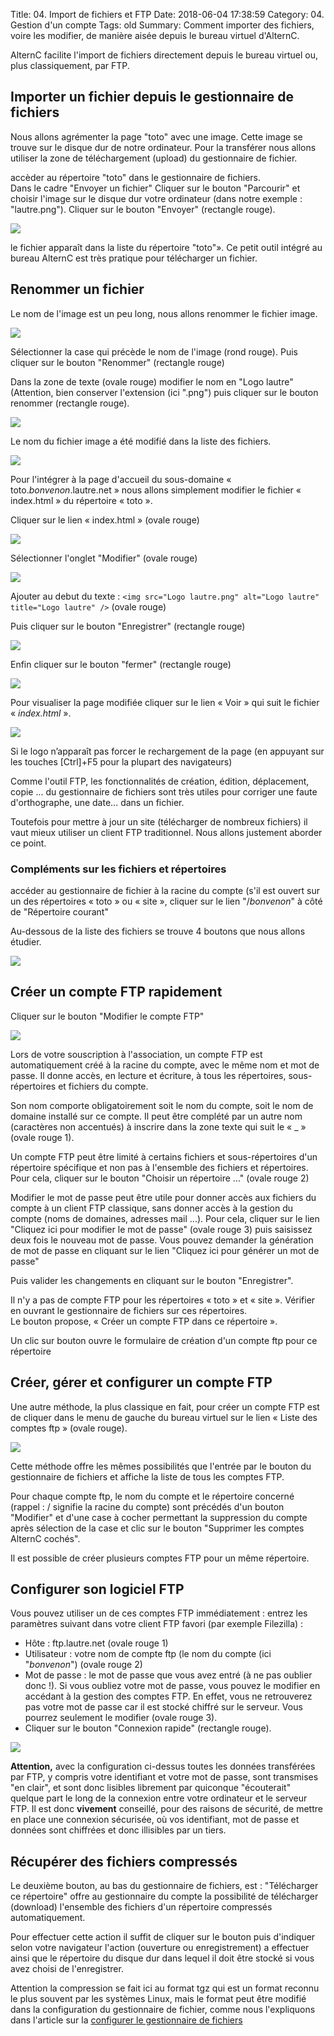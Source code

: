 Title: 04. Import de fichiers et FTP 
Date: 2018-06-04 17:38:59
Category: 04. Gestion d'un compte
Tags: old
Summary: Comment importer des fichiers, voire les modifier, de manière aisée depuis le bureau virtuel d'AlternC. 

AlternC facilite l'import de fichiers directement depuis le bureau virtuel ou, plus classiquement, par FTP.

## Importer un fichier depuis le gestionnaire de fichiers

Nous allons agrémenter la page "toto" avec une image. Cette image se trouve sur le disque dur de notre ordinateur. Pour la transférer nous  allons utiliser la zone de téléchargement (upload) du gestionnaire de fichier.

accèder au répertoire "toto" dans le gestionnaire de fichiers.  
Dans le cadre "Envoyer un fichier" Cliquer sur le bouton "Parcourir" et choisir l'image sur le disque dur votre ordinateur (dans notre exemple : "lautre.png").
Cliquer sur le bouton "Envoyer" (rectangle rouge).

![](../img/ndd_sd_add6.jpg)

le fichier apparaît dans la liste du répertoire "toto"».
Ce petit outil intégré au bureau AlternC est très pratique pour télécharger un fichier.

## Renommer un fichier

Le nom de l'image est un peu long, nous allons renommer le fichier image.  

![](../img/ndd_sd_add7.jpg)  

Sélectionner la case qui précède le nom de l'image (rond rouge).
Puis cliquer sur le bouton "Renommer" (rectangle rouge)

Dans la zone de texte (ovale rouge) modifier le nom en "Logo lautre"(Attention, bien conserver l'extension (ici ".png")
puis cliquer sur le bouton renommer (rectangle rouge).  

![](../img/ndd_sd_add8.jpg)  

Le nom du fichier image a été modifié dans la liste des fichiers.  

![](../img/ndd_sd_add9.jpg)  

Pour l'intégrer à la page d'accueil du sous-domaine « toto.*bonvenon*.lautre.net » nous allons simplement modifier le fichier « index.html » du répertoire « toto ».

Cliquer sur le lien « index.html » (ovale rouge)  

![](../img/ndd_sd_add901.jpg)

Sélectionner l'onglet "Modifier" (ovale rouge) 

![](../img/ndd_sd_add902.jpg)  

Ajouter au debut du texte :
`<img src="Logo lautre.png" alt="Logo lautre" title="Logo lautre" />` (ovale rouge)
 
Puis cliquer sur le bouton "Enregistrer" (rectangle rouge)  

![](../img/ndd_sd_add903.jpg)  

Enfin cliquer sur le bouton "fermer" (rectangle rouge)  

![](../img/ndd_sd_add904.jpg)

Pour visualiser la page modifiée cliquer sur le lien « Voir » qui suit le fichier « *index.html* ».

![](../img/ndd_sd_add91.jpg)  

Si le logo n’apparaît pas forcer le rechargement de la page (en appuyant sur les touches \[Ctrl]+F5 pour la plupart des navigateurs)  

Comme l'outil FTP,  les fonctionnalités de création, édition, déplacement, copie ... du gestionnaire de fichiers sont très utiles pour corriger une faute d'orthographe, une date... dans un fichier.

Toutefois pour mettre à jour un site (télécharger de nombreux fichiers) il vaut mieux utiliser un client FTP traditionnel.
Nous allons justement aborder ce point.

### Compléments sur les fichiers et répertoires

accéder au gestionnaire de fichier à la racine du compte (s'il est ouvert sur un des répertoires « toto » ou « site », cliquer sur le lien "/*bonvenon*" à côté de "Répertoire courant"

Au-dessous de la liste des fichiers se trouve 4 boutons que nous allons étudier.

![](../img/gest-ftp1.jpg)

## Créer un compte FTP rapidement

Cliquer sur le bouton "Modifier le compte FTP"  

![](../img/gest-ftp2.jpg)  

Lors de votre souscription à l'association, un compte FTP est automatiquement créé à la racine du compte, avec le même nom et mot de passe. Il donne accès, en lecture et écriture, à tous les répertoires, sous-répertoires et fichiers du compte.

Son nom comporte obligatoirement soit le nom du compte, soit le nom de domaine installé sur ce compte. Il peut être complété par un autre nom (caractères non accentués) à inscrire dans la zone texte qui suit le « _ » (ovale rouge 1).

Un compte FTP peut être limité à certains fichiers et sous-répertoires d'un répertoire spécifique et non pas à l'ensemble des fichiers et répertoires.
Pour cela, cliquer sur le bouton "Choisir un répertoire ..." (ovale rouge 2)   

Modifier le mot de passe peut être utile pour donner accès aux fichiers du compte à un client FTP classique, sans donner accès à la gestion du compte (noms de domaines, adresses mail ...).
Pour cela, cliquer sur le lien "Cliquez ici pour modifier le mot de passe" (ovale rouge 3) puis saisissez deux fois le nouveau mot de passe. Vous pouvez demander la génération de mot de passe en cliquant sur le lien "Cliquez ici pour générer un mot de passe"  


Puis valider les changements en cliquant sur le bouton "Enregistrer".

Il n'y a pas de compte FTP pour les répertoires « toto » et « site ». Vérifier en ouvrant le gestionnaire de fichiers sur ces répertoires.  
Le bouton propose, « Créer un compte FTP dans ce répertoire ».

Un clic sur bouton ouvre le formulaire de création d'un compte ftp pour ce répertoire 


## Créer, gérer et configurer un compte FTP

Une autre méthode, la plus classique en fait,  pour créer un compte FTP est de cliquer dans le menu de gauche du bureau virtuel sur le lien « Liste des comptes ftp » (ovale rouge). 

![](../img/gest-ftp3.jpg)  

Cette méthode offre les mêmes possibilités que l'entrée par le bouton du gestionnaire de fichiers et affiche la liste de tous les comptes FTP.

Pour chaque compte ftp, le nom du compte et le répertoire concerné (rappel : / signifie la racine du compte)  sont précédés d'un bouton  "Modifier" et d'une case à cocher permettant la suppression du compte après sélection de la case et clic sur le bouton "Supprimer les comptes AlternC cochés".

Il est possible de créer plusieurs comptes FTP pour un même répertoire.

## Configurer son logiciel FTP


Vous pouvez utiliser un de ces comptes FTP immédiatement : entrez les paramètres suivant dans votre client FTP favori (par exemple Filezilla) :

  -  Hôte : ftp.lautre.net (ovale rouge 1)
  -  Utilisateur : votre nom de compte ftp (le nom du compte (ici "*bonvenon*") (ovale rouge 2)
  -  Mot de passe : le mot de passe que vous avez entré (à ne pas oublier donc !). Si vous oubliez votre mot de passe, vous pouvez le modifier en accédant à la gestion des comptes FTP. En effet, vous ne retrouverez pas votre mot de passe car il est stocké chiffré sur le serveur. Vous pourrez seulement le modifier (ovale rouge 3).
  -  Cliquer sur le bouton "Connexion rapide" (rectangle rouge).

![](../img/filezilla.jpg)


**Attention,** avec la configuration ci-dessus toutes les données transférées par FTP, y compris votre identifiant et votre mot de passe, sont transmises "en clair", et sont donc lisibles librement par quiconque "écouterait" quelque part le long de la connexion entre votre ordinateur et le serveur FTP. Il est donc **vivement** conseillé, pour des raisons de sécurité, de mettre en place une connexion sécurisée, où vos identifiant, mot de passe et données sont chiffrées et donc illisibles par un tiers.


## Récupérer des fichiers compressés

Le deuxième bouton, au bas du gestionnaire de fichiers, est :  "Télécharger ce répertoire" offre au gestionnaire du compte la possibilité de télécharger (download) l'ensemble des fichiers d'un répertoire compressés automatiquement.

Pour effectuer cette action il suffit de cliquer sur le bouton puis d'indiquer selon votre navigateur l'action (ouverture ou enregistrement) a effectuer ainsi que le répertoire du disque dur dans lequel il doit être stocké si vous avez choisi de l'enregistrer.

Attention la compression se fait ici au format tgz qui est un format reconnu le plus souvent par les systèmes Linux, mais le format peut être modifié dans la configuration du gestionnaire de fichier, comme nous l'expliquons dans l'article sur la [configurer le gestionnaire de fichiers](http://aide.lautre.net/06-configurer-le-gestionnaire-de-fichiers.html)


